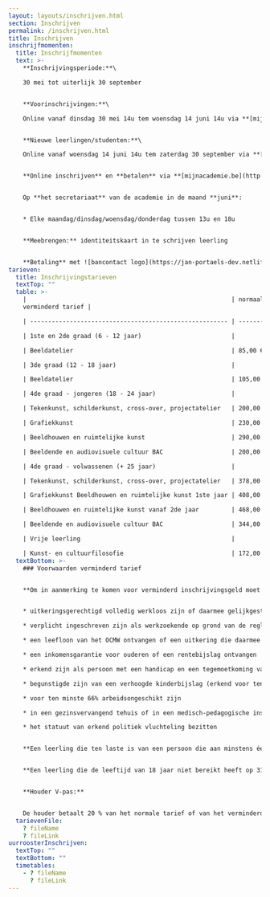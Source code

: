 ```yaml
---
layout: layouts/inschrijven.html
section: Inschrijven
permalink: /inschrijven.html
title: Inschrijven
inschrijfmomenten:
  title: Inschrijfmomenten
  text: >-
    **Inschrijvingsperiode:**\

    30 mei tot uiterlijk 30 september


    **Voorinschrijvingen:**\

    Online vanaf dinsdag 30 mei 14u tem woensdag 14 juni 14u via **[mijnacademie.be](http://www.mijnacademie.be/ "naar mijnacademie.be")**


    **Nieuwe leerlingen/studenten:**\

    O﻿nline vanaf woensdag 14 juni 14u tem zaterdag 30 september via **[mijnacademie.be](http://www.mijnacademie.be/ "naar mijnacademie.be")**


    **Online inschrijven** en **betalen** via **[mijnacademie.be](http://www.mijnacademie.be/ "naar mijnacademie.be")**


    Op **het secretariaat** van de academie in de maand **juni**:


    * Elke maandag/dinsdag/woensdag/donderdag tussen 13u en 18u


    **Meebrengen:** identiteitskaart in te schrijven leerling


    **Betaling** met ![bancontact logo](https://jan-portaels-dev.netlify.app/images/bancontact-logo.svg)
tarieven:
  title: Inschrijvingstarieven
  textTop: ""
  table: >-
    |                                                         | normaal tarief |
    verminderd tarief |

    | ------------------------------------------------------- | -------------- | ----------------- |

    | 1ste en 2de graad (6 - 12 jaar)                         |                |                   |

    | Beeldatelier                                            | 85,00 €        | 64,00 €           |

    | 3de graad (12 - 18 jaar)                                |                |                   |

    | Beeldatelier                                            | 105,00 €       | 84,00 €           |

    | 4de graad - jongeren (18 - 24 jaar)                     |                |                   |

    | Tekenkunst, schilderkunst, cross-over, projectatelier   | 200,00 €       | \-                |

    | Grafiekkunst                                            | 230,00 €       | \-                |

    | Beeldhouwen en ruimtelijke kunst                        | 290,00 €       | \-                |

    | Beeldende en audiovisuele cultuur BAC                   | 200,00 €       | \-                |

    | 4de graad - volwassenen (+ 25 jaar)                     |                |                   |

    | Tekenkunst, schilderkunst, cross-over, projectatelier   | 378,00 €       | 200,00 €          |

    | Grafiekkunst Beeldhouwen en ruimtelijke kunst 1ste jaar | 408,00 €       | 230,00 €          |

    | Beeldhouwen en ruimtelijke kunst vanaf 2de jaar         | 468,00 €       | 290,00 €          |

    | Beeldende en audiovisuele cultuur BAC                   | 344,00 €       | 145,00 €          |

    | Vrije leerling                                          |                |                   |

    | Kunst- en cultuurfilosofie                              | 172,00 €       | \-                |
  textBottom: >-
    ### Voorwaarden verminderd tarief


    **Om in aanmerking te komen voor verminderd inschrijvingsgeld moet de leerling op de dag van de inschrijving aan minstens één van de volgende voorwaarden voldoen:**


    * uitkeringsgerechtigd volledig werkloos zijn of daarmee gelijkgesteld zijn

    * verplicht ingeschreven zijn als werkzoekende op grond van de reglementering in verband met de arbeidsvoorziening en de werkloosheid

    * een leefloon van het OCMW ontvangen of een uitkering die daarmee gelijkgesteld is

    * een inkomensgarantie voor ouderen of een rentebijslag ontvangen

    * erkend zijn als persoon met een handicap en een tegemoetkoming van de Federale Overheidsdienst Sociale Zekerheid ontvangen

    * begunstigde zijn van een verhoogde kinderbijslag (erkend voor ten minste 66%)

    * voor ten minste 66% arbeidsongeschikt zijn

    * in een gezinsvervangend tehuis of in een medisch-pedagogische instelling of in een pleeggezin verblijven

    * het statuut van erkend politiek vluchteling bezitten


    **Een leerling die ten laste is van een persoon die aan minstens één van de voorwaarden voldoet, vermeld bij A., komt eveneens in aanmerking voor het verminderde inschrijvingsgeld.**


    **Een leerling die de leeftijd van 18 jaar niet bereikt heeft op 31 december van het schooljaar in kwestie, betaalt het verminderd inschrijvingsgeld:**


    **Houder V-pas:**


    De houder betaalt 20 % van het normale tarief of van het verminderd tarief mits voorlegging van de nodige attesten vermeld in rubriek A en 20 % van de materiaalkost, reeds verrekend in het tarief.
  tarievenFile:
    ? fileName
    ? fileLink
uurroosterInschrijven:
  textTop: ""
  textBottom: ""
  timetables:
    - ? fileName
      ? fileLink
---
```

